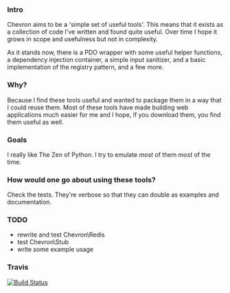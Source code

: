 ### Intro

Chevron aims to be a 'simple set of useful tools'. This means that it
exists as a collection of code I've written and found quite useful. Over
time I hope it grows in scope and usefulness but not in complexity.

As it stands now, there is a PDO wrapper with some useful helper
functions, a dependency injection container, a simple input sanitizer,
and a basic implementation of the registry pattern, and a few more.

### Why?

Because I find these tools useful and wanted to package them in a way
that I could reuse them. Most of these tools have made building web
applications much easier for me and I hope, if you download them, you
find them useful as well.

### Goals

I really like The Zen of Python. I try to emulate *most* of them *most*
of the time.

### How would one go about using these tools?

Check the tests. They're verbose so that they can double as examples and
documentation.

### TODO

  - rewrite and test Chevron\Redis
  - test Chevron\Stub
  - write some example usage

### Travis

[![Build Status](https://travis-ci.org/henderjon/chevron.png)](https://travis-ci.org/henderjon/chevron)


